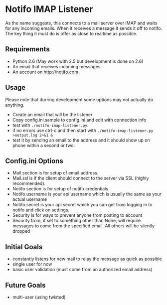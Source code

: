 # Notifo IMAP Listener

As the name suggests, this connects to a mail server over IMAP and waits for any incoming emails.  When it receives a message it sends it off to notifo.  The key thing it must do is offer as close to realtime as possible.

## Requirements

- Python 2.6 (May work with 2.5 but development is done on 2.6)
- An email that receives incoming messages
- An account on http://notifo.com

## Usage

Please note that durring development some options may not actually do anything.

- Create an email that will be the listener
- Copy config.ini.sample to config.ini and edit with connection info
- test with `./notifo-imap-listener.py`.
- if no errors use ctrl-c and then start with `./notifo-imap-listener.py >output.log 2>&1 &`
- test it by sending an email to the address and it should show up on phone within a second or two.

## Config.ini Options

- Mail section is for setup of email address.
- Mail.ssl is if the client should connect to the server via SSL (highly recommended).
- Notifo section is for setup of notifo credentials
- Notifo.username is your api username which is usually the same as your actual username
- Notifo.secret is your api secret which you can get from logging in to notifo and click on settings.
- Security is for ways to prevent anyone from posting to account
- Security.from, if set to something other than None, will require messages to come from the specified email.  All others will be silently dropped

## Initial Goals

- constantly listens for new mail to relay the message as quick as possible
- single user for now
- basic user validation (must come from an authorized email address)

## Future Goals

- multi-user (using twisted)
